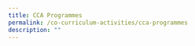 ```yaml
---
title: CCA Programmes
permalink: /co-curriculum-activities/cca-programmes
description: ""
---
```



